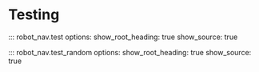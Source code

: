 # Testing

::: robot_nav.test
    options:
      show_root_heading: true
      show_source: true

::: robot_nav.test_random
    options:
      show_root_heading: true
      show_source: true